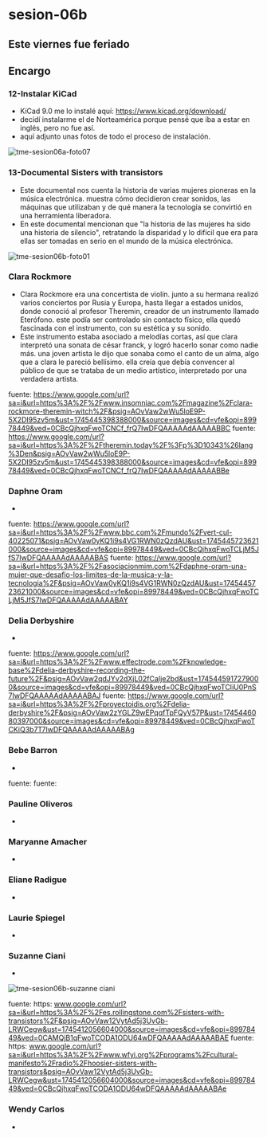 # sesion-06b

## Este viernes fue feriado

## Encargo

### 12-Instalar KiCad

- KiCad 9.0 me lo instalé aquí: https://www.kicad.org/download/
- decidí instalarme el de Norteamérica porque pensé que iba a estar en inglés, pero no fue así.
- aquí adjunto unas fotos de todo el proceso de instalación.

![tme-sesion06a-foto07](https://github.com/user-attachments/assets/c2d28119-9a9f-4e70-950b-042ca5d9e95c)

### 13-Documental Sisters with transistors

- Este documental nos cuenta la historia de varias mujeres pioneras en la música electrónica. muestra cómo decidieron crear sonidos, las máquinas que utilizaban y de qué manera la tecnología se convirtió en una herramienta liberadora.
- En este documental mencionan que "la historia de las mujeres ha sido una historia de silencio", retratando la disparidad y lo difícil que era para ellas ser tomadas en serio en el mundo de la música electrónica.

![tme-sesion06b-foto01](https://github.com/user-attachments/assets/283e7aa8-be72-4b35-8cc3-35a0fc6c811f)

### Clara Rockmore

- Clara Rockmore era una concertista de violín. junto a su hermana realizó varios conciertos por Rusia y Europa, hasta llegar a estados unidos, donde conoció al profesor Theremin, creador de un instrumento llamado Eterófono. este podía ser controlado sin contacto físico, ella quedó fascinada con el instrumento, con su estética y su sonido.
- Este instrumento estaba asociado a melodías cortas, así que clara interpretó una sonata de césar franck, y logró hacerlo sonar como nadie más. una joven artista le dijo que sonaba como el canto de un alma, algo que a clara le pareció bellísimo. ella creía que debía convencer al público de que se trataba de un medio artístico, interpretado por una verdadera artista.


fuente: https://www.google.com/url?sa=i&url=https%3A%2F%2Fwww.insomniac.com%2Fmagazine%2Fclara-rockmore-theremin-witch%2F&psig=AOvVaw2wWu5loE9P-5X2DI95zv5m&ust=1745445398388000&source=images&cd=vfe&opi=89978449&ved=0CBcQjhxqFwoTCNCf_frQ7IwDFQAAAAAdAAAAABBC
fuente: https://www.google.com/url?sa=i&url=https%3A%2F%2Ftheremin.today%2F%3Fp%3D10343%26lang%3Den&psig=AOvVaw2wWu5loE9P-5X2DI95zv5m&ust=1745445398388000&source=images&cd=vfe&opi=89978449&ved=0CBcQjhxqFwoTCNCf_frQ7IwDFQAAAAAdAAAAABBe

### Daphne Oram

-

fuente: https://www.google.com/url?sa=i&url=https%3A%2F%2Fwww.bbc.com%2Fmundo%2Fvert-cul-40225071&psig=AOvVaw0yKQ1i9s4VG1RWN0zQzdAU&ust=1745445723621000&source=images&cd=vfe&opi=89978449&ved=0CBcQjhxqFwoTCLjM5JfS7IwDFQAAAAAdAAAAABAS
fuente: https://www.google.com/url?sa=i&url=https%3A%2F%2Fasociacionmim.com%2Fdaphne-oram-una-mujer-que-desafio-los-limites-de-la-musica-y-la-tecnologia%2F&psig=AOvVaw0yKQ1i9s4VG1RWN0zQzdAU&ust=1745445723621000&source=images&cd=vfe&opi=89978449&ved=0CBcQjhxqFwoTCLjM5JfS7IwDFQAAAAAdAAAAABAY 

### Delia Derbyshire

-

fuente: https://www.google.com/url?sa=i&url=https%3A%2F%2Fwww.effectrode.com%2Fknowledge-base%2Fdelia-derbyshire-recording-the-future%2F&psig=AOvVaw2qdJYv2dXjL02fCaIje2bd&ust=1745445917279000&source=images&cd=vfe&opi=89978449&ved=0CBcQjhxqFwoTCIiU0PnS7IwDFQAAAAAdAAAAABAJ
fuente: https://www.google.com/url?sa=i&url=https%3A%2F%2Fproyectoidis.org%2Fdelia-derbyshire%2F&psig=AOvVaw2zYGLZ9wEPqqfTpFQyV57P&ust=1745446080397000&source=images&cd=vfe&opi=89978449&ved=0CBcQjhxqFwoTCKiQ3b7T7IwDFQAAAAAdAAAAABAg

### Bebe Barron

-
fuente:
fuente:

### Pauline Oliveros

-
### Maryanne Amacher

-
### Eliane Radigue

-
### Laurie Spiegel

-
### Suzanne Ciani

-

![tme-sesion06b-suzanne ciani](https://github.com/user-attachments/assets/5bbb844f-9ad3-4ce1-b2d0-e7d03d2cab6c)

fuente: https: www.google.com/url?sa=i&url=https%3A%2F%2Fes.rollingstone.com%2Fsisters-with-transistors%2F&psig=AOvVaw12VytAd5j3UvGb-LRWCegw&ust=1745412056604000&source=images&cd=vfe&opi=89978449&ved=0CAMQjB1qFwoTCODA1ODU64wDFQAAAAAdAAAAABAE
fuente: https: www.google.com/url?sa=i&url=https%3A%2F%2Fwww.wfyi.org%2Fprograms%2Fcultural-manifesto%2Fradio%2Fhoosier-sisters-with-transistors&psig=AOvVaw12VytAd5j3UvGb-LRWCegw&ust=1745412056604000&source=images&cd=vfe&opi=89978449&ved=0CBcQjhxqFwoTCODA1ODU64wDFQAAAAAdAAAAABAe

### Wendy Carlos

-
